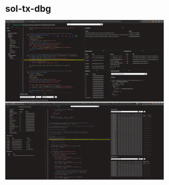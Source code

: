 [image0]: ./media/view_0.png
[image1]: ./media/view_1.png

# sol-tx-dbg
![alt text][image0]
![alt text][image1] 
